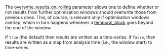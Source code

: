 The [overwrite\_results\_on\_rolling](@ref) parameter allows one to define whether or not results
from further optimisation windows should overwrite those from previous ones.
This, of course, is relevant only if optimisation windows overlap,
which in turn happens whenever a [temporal\_block](@ref) goes beyond the end of the window.

If `true` (the default) then results are written as a time-series.
If `false`, then results are written as a map from analysis time (i.e., the window start) to time-series.